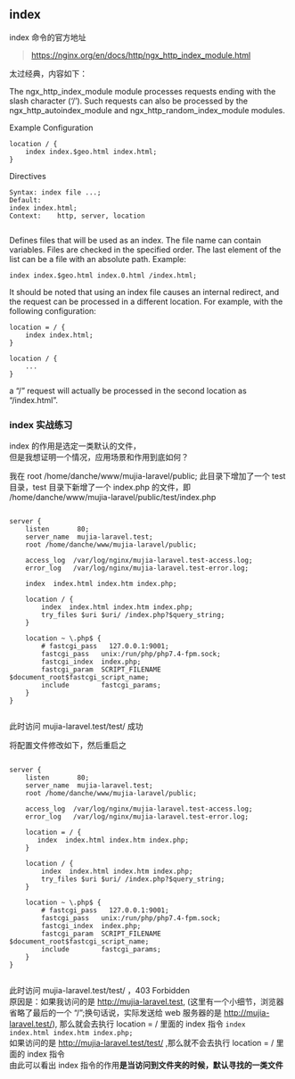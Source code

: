 ## index

index 命令的官方地址  
> https://nginx.org/en/docs/http/ngx_http_index_module.html


太过经典，内容如下：


The ngx_http_index_module module processes requests ending with the slash character (‘/’). Such requests can also be processed by the ngx_http_autoindex_module and ngx_http_random_index_module modules.

Example Configuration

```
location / {
    index index.$geo.html index.html;
}

```


Directives

```
Syntax:	index file ...;
Default:	
index index.html;
Context:	http, server, location


```


Defines files that will be used as an index. The file name can contain variables. Files are checked in the specified order. The last element of the list can be a file with an absolute path. Example:


```
index index.$geo.html index.0.html /index.html;

```


It should be noted that using an index file causes an internal redirect, and the request can be processed in a different location. For example, with the following configuration:


```
location = / {
    index index.html;
}

location / {
    ...
}

```

a “/” request will actually be processed in the second location as “/index.html”.


### index 实战练习
index 的作用是选定一类默认的文件，  
但是我想证明一个情况，应用场景和作用到底如何？

我在 root /home/danche/www/mujia-laravel/public;  此目录下增加了一个 test 目录，test 目录下新增了一个 index.php 的文件，即 /home/danche/www/mujia-laravel/public/test/index.php

```

server {
    listen       80;
    server_name  mujia-laravel.test;
    root /home/danche/www/mujia-laravel/public;

    access_log  /var/log/nginx/mujia-laravel.test-access.log;
    error_log   /var/log/nginx/mujia-laravel.test-error.log;

    index  index.html index.htm index.php;

    location / {
        index  index.html index.htm index.php;
        try_files $uri $uri/ /index.php?$query_string;
    }

    location ~ \.php$ {
        # fastcgi_pass   127.0.0.1:9001;
        fastcgi_pass   unix:/run/php/php7.4-fpm.sock;
        fastcgi_index  index.php;
        fastcgi_param  SCRIPT_FILENAME  $document_root$fastcgi_script_name;
        include        fastcgi_params;
    }
}


```

此时访问 mujia-laravel.test/test/ 成功


将配置文件修改如下，然后重启之

```

server {
    listen       80;
    server_name  mujia-laravel.test;
    root /home/danche/www/mujia-laravel/public;

    access_log  /var/log/nginx/mujia-laravel.test-access.log;
    error_log   /var/log/nginx/mujia-laravel.test-error.log;

    location = / {
       index  index.html index.htm index.php;
    }

    location / {
        index  index.html index.htm index.php;
        try_files $uri $uri/ /index.php?$query_string;
    }

    location ~ \.php$ {
        # fastcgi_pass   127.0.0.1:9001;
        fastcgi_pass   unix:/run/php/php7.4-fpm.sock;
        fastcgi_index  index.php;
        fastcgi_param  SCRIPT_FILENAME  $document_root$fastcgi_script_name;
        include        fastcgi_params;
    }
}
                 

```
此时访问 mujia-laravel.test/test/ ，403 Forbidden  
原因是：如果我访问的是 http://mujia-laravel.test, (这里有一个小细节，浏览器省略了最后的一个 “/”;换句话说，实际发送给 web 服务器的是 http://mujia-laravel.test/), 那么就会去执行 location = / 里面的 index 指令 ``` index  index.html index.htm index.php; ```  
如果访问的是 http://mujia-laravel.test/test/ ,那么就不会去执行 location = / 里面的 index 指令  
由此可以看出 index 指令的作用**是当访问到文件夹的时候，默认寻找的一类文件**

